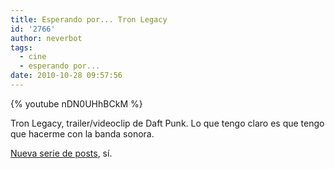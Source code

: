 ```yaml
---
title: Esperando por... Tron Legacy
id: '2766'
author: neverbot
tags:
  - cine
  - esperando por...
date: 2010-10-28 09:57:56
---
```


{% youtube nDN0UHhBCkM %}

Tron Legacy, trailer/videoclip de Daft Punk. Lo que tengo claro es que tengo que hacerme con la banda sonora.

[Nueva serie de posts](/tags/esperando-por), sí.
